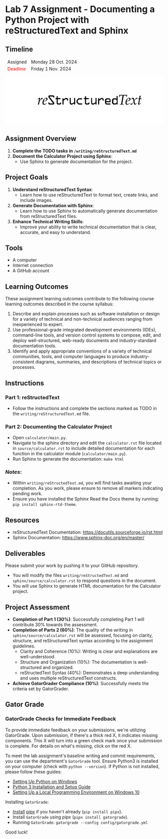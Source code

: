 # Lab 7 Assignment - Documenting a Python Project with reStructuredText and Sphinx

## Timeline
<table>
  <thead>
      <td style="text-align:left;">Assigned</td>
      <td style="text-align:left;">Monday 28 Oct. 2024</td>
  </thead>
  <tfoot>
      <td style="text-align:left; color: red;">Deadline</td>
      <td style="text-align:left;">Friday 1 Nov. 2024</td>
  </tfoot>
</table>


![Lab 7 Assignment](https://github.com/allegheny-college-cmpsc-104-Fall-2024/lab07/blob/main/graphics/restructuredtext.png)


## Assignment Overview

1. **Complete the TODO tasks in `/writing/reStructuredText.md`**
2. **Document the Calculator Project using Sphinx**:
    - Use Sphinx to generate documentation for the project.

## Project Goals
1. **Understand reStructuredText Syntax**:
   - Learn how to use reStructuredText to format text, create links, and include images.
2. **Generate Documentation with Sphinx**:
   - Learn how to use Sphinx to automatically generate documentation from reStructuredText files.
3. **Enhance Technical Writing Skills**:
   - Improve your ability to write technical documentation that is clear, accurate, and easy to understand.

## Tools
- A computer
- Internet connection
- A GitHub account

## Learning Outcomes
These assignment learning outcomes contribute to the following course learning outcomes described in the course syllabus:

1. Describe and explain processes such as software installation or design for a variety of technical and non-technical audiences ranging from inexperienced to expert.
2. Use professional-grade integrated development environments (IDEs), command-line tools, and version control systems to compose, edit, and deploy well-structured, web-ready documents and industry-standard documentation tools.
4. Identify and apply appropriate conventions of a variety of technical communities, tools, and computer languages to produce industry-consistent diagrams, summaries, and descriptions of technical topics or processes.

## Instructions

### Part 1: reStructedText 
- Follow the instructions and complete the sections marked as TODO in the `writing/reStructuredText.md` file.

### Part 2: Documenting the Calculator Project
  - Open `calculator/main.py`.
  - Navigate to the sphinx directory and edit the `calculator.rst` file located in `source/calculator.rst` to include detailed documentation for each function in the calculator module (`calculator/main.py`).
  - Run Sphinx to generate the documentation: `make html`

### _Notes_: 
- Within `writing/reStructedText.md`, you will find tasks awaiting your completion. As you work, please ensure to remove all markers indicating pending work.
- Ensure you have installed the Sphinx Read the Docs theme by running: `pip install sphinx-rtd-theme`.

## Resources
- reStructuredText Documentation: https://docutils.sourceforge.io/rst.html
- Sphinx Documentation: https://www.sphinx-doc.org/en/master/

## Deliverables
Please submit your work by pushing it to your GitHub repository.
- You will modify the files `writing/reStructedText.md` and `sphinx/source/calculator.rst` to respond questions in the document.
- You will use Sphinx to generate HTML documentation for the Calculator project.

## Project Assessment
- **Completion of Part 1 (30%)**: Successfully completing Part 1 will contribute 30% towards the assessment.
- **Completion of Parts 2 (60%)**: The quality of the writing in `sphinx/source/calculator.rst` will be assessed, focusing on clarity, structure, and reStructuredText syntax according to the assignment guidelines.
    - Clarity and Coherence (10%): Writing is clear and explanations are well-understood.
    - Structure and Organization (10%): The documentation is well-structured and organized.
    - reStructedText Syntax (40%): Demonstrates a deep understanding and uses multiple reStructuredText constructs.
- **Achieve GatorGrader Compliance (10%)**: Successfully meets the criteria set by GatorGrader.

## Gator Grade
### GatorGrade Checks for Immediate Feedback

To provide immediate feedback on your submissions, we're utilizing GatorGrade. Upon submission, if there's a thick red X, it indicates missing components. This X will turn into a green check mark once your submission is complete. For details on what's missing, click on the red X.

To meet the lab assignment's baseline writing and commit requirements, you can use the department's `GatorGrade` tool. Ensure Python3 is installed on your computer (check with `python --version`). If Python is not installed, please follow these guides:

- [Setting Up Python on Windows](https://realpython.com/lessons/python-windows-setup/)
- [Python 3 Installation and Setup Guide](https://realpython.com/installing-python/)
- [Setting Up a Local Programming Environment on Windows 10](https://www.digitalocean.com/community/tutorials/how-to-install-python-3-and-set-up-a-local-programming-environment-on-windows-10)

Installing `GatorGrade`:

- [Install](https://pipx.pypa.io/stable/) [pipx](https://pipx.pypa.io/stable/) if you haven't already (`pip install pipx`).
- Install `GatorGrade` using pipx (`pipx install gatorgrade`).
- Running `GatorGrade`:
 `gatorgrade --config config/gatorgrade.yml`

Good luck!